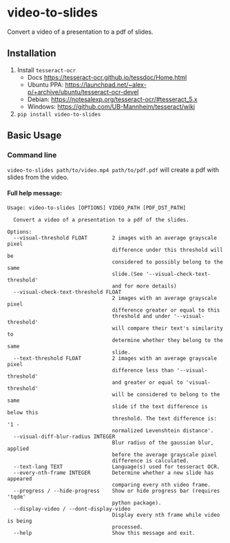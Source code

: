 # video-to-slides

Convert a video of a presentation to a pdf of slides.

## Installation

1. Install `tesseract-ocr`
   - Docs https://tesseract-ocr.github.io/tessdoc/Home.html
   - Ubuntu PPA: https://launchpad.net/~alex-p/+archive/ubuntu/tesseract-ocr-devel
   - Debian: https://notesalexp.org/tesseract-ocr/#tesseract_5.x
   - Windows: https://github.com/UB-Mannheim/tesseract/wiki
3. `pip install video-to-slides`

## Basic Usage

### Command line

`video-to-slides path/to/video.mp4 path/to/pdf.pdf` will create a pdf with slides from the video.

#### Full help message:
```
Usage: video-to-slides [OPTIONS] VIDEO_PATH [PDF_DST_PATH]

  Convert a video of a presentation to a pdf of the slides.

Options:
  --visual-threshold FLOAT        2 images with an average grayscale pixel
                                  difference under this threshold will be
                                  considered to possibly belong to the same
                                  slide.(See '--visual-check-text-threshold'
                                  and for more details)
  --visual-check-text-threshold FLOAT
                                  2 images with an average grayscale pixel
                                  difference greater or equal to this
                                  threshold and under '--visual-threshold'
                                  will compare their text's similarity to
                                  determine whether they belong to the same
                                  slide.
  --text-threshold FLOAT          2 images with an average grayscale pixel
                                  difference less than '--visual-threshold'
                                  and greater or equal to 'visual-threshold'
                                  will be considered to belong to the same
                                  slide if the text difference is below this
                                  threshold. The text difference is: '1 -
                                  normalized Levenshtein distance'.
  --visual-diff-blur-radius INTEGER
                                  Blur radius of the gaussian blur, applied
                                  before the average grayscale pixel
                                  difference is calculated.
  --text-lang TEXT                Language(s) used for tesseract OCR.
  --every-nth-frame INTEGER       Determine whether a new slide has appeared
                                  comparing every nth video frame.
  --progress / --hide-progress    Show or hide progress bar (requires 'tqdm'
                                  python package).
  --display-video / --dont-display-video
                                  Display every nth frame while video is being
                                  processed.
  --help                          Show this message and exit.

```
